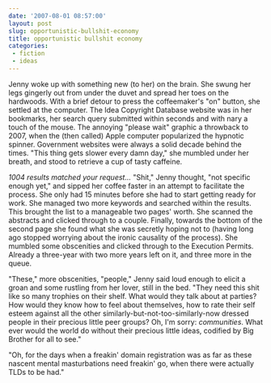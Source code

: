```yaml
---
date: '2007-08-01 08:57:00'
layout: post
slug: opportunistic-bullshit-economy
title: opportunistic bullshit economy
categories:
 - fiction
 - ideas
---
```


Jenny woke up with something new (to her) on the brain. She swung her legs gingerly out from under the duvet and spread her toes on the hardwoods. With a brief detour to press the coffeemaker's "on" button, she settled at the computer. The Idea Copyright Database website was in her bookmarks, her search query submitted within seconds and with nary a touch of the mouse. The annoying "please wait" graphic a throwback to 2007, when the (then called) Apple computer popularized the hypnotic spinner. Government websites were always a solid decade behind the times. "This thing gets slower every damn day," she mumbled under her breath, and stood to retrieve a cup of tasty caffeine.

_1004 results matched your request..._ "Shit," Jenny thought, "not specific enough yet," and sipped her coffee faster in an attempt to facilitate the process. She only had 15 minutes before she had to start getting ready for work. She managed two more keywords and searched within the results. This brought the list to a manageable two pages' worth. She scanned the abstracts and clicked through to a couple. Finally, towards the bottom of the second page she found what she was secretly hoping not to (having long ago stopped worrying about the ironic causality of the process). She mumbled some obscenities and clicked through to the Execution Permits. Already a three-year with two more years left on it, and three more in the queue.

"These," more obscenities, "people," Jenny said loud enough to elicit a groan and some rustling from her lover, still in the bed. "They need this shit like so many trophies on their shelf. What would they talk about at parties? How would they know how to feel about themselves, how to rate their self esteem against all the other similarly-but-not-too-similarly-now dressed people in their precious little peer groups? Oh, I'm sorry: _communities_. What ever would the world do without their precious little ideas, codified by Big Brother for all to see."

"Oh, for the days when a freakin' domain registration was as far as these nascent mental masturbations need freakin' go, when there were actually TLDs to be had."
